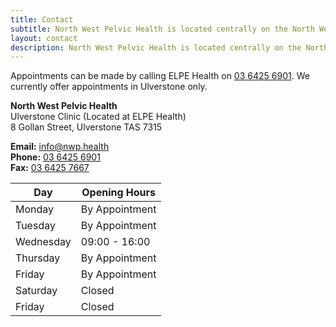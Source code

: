 ```yaml
---
title: Contact
subtitle: North West Pelvic Health is located centrally on the North West coast of Tasmania to provide a service for those from Smithton, Wynyard, Somerset, Burnie, Penguin, Ulverstone, Devonport and surrounds.
layout: contact
description: North West Pelvic Health is located centrally on the North West coast of Tasmania. Appointments can be made by calling ELPE Health on 03 6425 6901.
---
```


Appointments can be made by calling ELPE Health on [03 6425 6901](tel:+61364256901). We currently offer appointments in Ulverstone only.

**North West Pelvic Health**  
Ulverstone Clinic (Located at ELPE Health)  
8 Gollan Street, Ulverstone TAS 7315

**Email:** [info@nwp.health](mailto:info@nwp.health)  
**Phone:** [03 6425 6901](tel:+61364256901)  
**Fax:** [03 6425 7667](tel:+61364257667)

| Day       | Opening Hours   |
| --------- | --------------- |
| Monday    | By Appointment  |
| Tuesday   | By Appointment  |
| Wednesday | 09:00 - 16:00   |
| Thursday  | By Appointment  |
| Friday    | By Appointment  |
| Saturday  | Closed          |
| Friday    | Closed          |